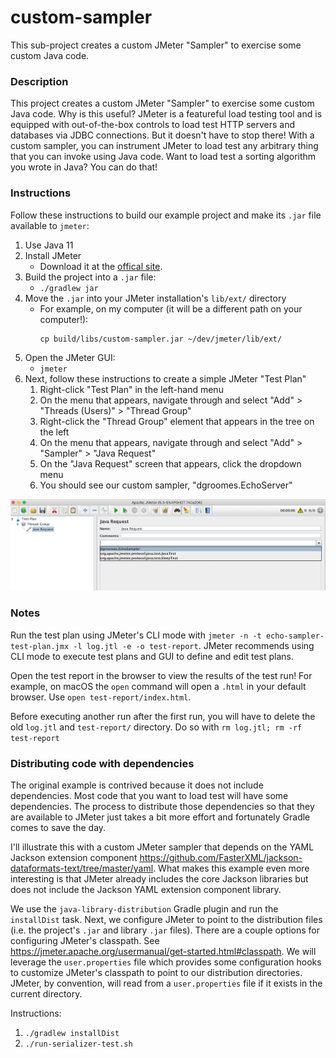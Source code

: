 # custom-sampler

This sub-project creates a custom JMeter "Sampler" to exercise some custom Java code.

### Description

This project creates a custom JMeter "Sampler" to exercise some custom Java code. Why is this useful? JMeter is a
featureful load testing tool and is equipped with out-of-the-box controls to load test HTTP servers and databases via
JDBC connections. But it doesn't have to stop there! With a custom sampler, you can instrument JMeter to load test any
arbitrary thing that you can invoke using Java code. Want to load test a sorting algorithm you wrote in Java? You can do
that!

### Instructions

Follow these instructions to build our example project and make its `.jar` file available to `jmeter`:

1. Use Java 11
1. Install JMeter
   * Download it at the [offical site](https://jmeter.apache.org/download_jmeter.cgi).
1. Build the project into a `.jar` file:
   * `./gradlew jar`
1. Move the `.jar` into your JMeter installation's `lib/ext/` directory
   * For example, on my computer (it will be a different path on your computer!):
     ```     
     cp build/libs/custom-sampler.jar ~/dev/jmeter/lib/ext/
     ```
1. Open the JMeter GUI:
   * `jmeter`
1. Next, follow these instructions to create a simple JMeter "Test Plan"
   1. Right-click "Test Plan" in the left-hand menu
   1. On the menu that appears, navigate through and select "Add" > "Threads (Users)" > "Thread Group"
   1. Right-click the "Thread Group" element that appears in the tree on the left
   1. On the menu that appears, navigate through and select "Add" > "Sampler" > "Java Request"
   1. On the "Java Request" screen that appears, click the dropdown menu
   1. You should see our custom sampler, "dgroomes.EchoServer"

![JMeter screenshot](jmeter-screenshot.png "JMeter Screenshot")

### Notes

Run the test plan using JMeter's CLI mode with `jmeter -n -t echo-sampler-test-plan.jmx -l log.jtl -e -o test-report`.
JMeter recommends using CLI mode to execute test plans and GUI to define and edit test plans.

Open the test report in the browser to view the results of the test run! For example, on macOS the `open` command will
open a `.html` in your default browser. Use `open test-report/index.html`.

Before executing another run after the first run, you will have to delete the old `log.jtl` and `test-report/`
directory. Do so with `rm log.jtl; rm -rf test-report`

### Distributing code with dependencies

The original example is contrived because it does not include dependencies. Most code that you want to load test will
have some dependencies. The process to distribute those dependencies so that they are available to JMeter just takes a
bit more effort and fortunately Gradle comes to save the day.

I'll illustrate this with a custom JMeter sampler that depends on the YAML Jackson extension component <https://github.com/FasterXML/jackson-dataformats-text/tree/master/yaml>.
What makes this example even more interesting is that JMeter already includes the core Jackson libraries but does not
include the Jackson YAML extension component library.

We use the `java-library-distribution` Gradle plugin and run the `installDist` task. Next, we configure JMeter to point
to the distribution files (i.e. the project's `.jar` and library `.jar` files). There are a couple options for
configuring JMeter's classpath. See <https://jmeter.apache.org/usermanual/get-started.html#classpath>. We will leverage
the `user.properties` file which provides some configuration hooks to customize JMeter's classpath to point to our
distribution directories. JMeter, by convention, will read from a `user.properties` file if it exists in the current
directory.

Instructions:

1. `./gradlew installDist`
1. `./run-serializer-test.sh`
